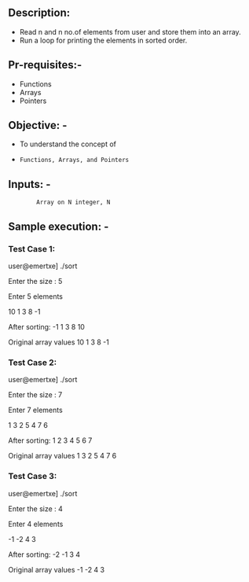 ## Description:

* Read n and n no.of elements from user and store them into an array.
* Run a loop for printing the elements in sorted order.
## Pr-requisites:-

* Functions
* Arrays
* Pointers
## Objective: -

* To understand the concept of
*     Functions, Arrays, and Pointers
## Inputs: -
            Array on N integer, N
## Sample execution: -
### Test Case 1:
user@emertxe] ./sort

Enter the size : 5

Enter 5 elements 

10 1 3  8 -1


After sorting: -1 1 3 8 10

Original array values 10 1 3 8 -1

### Test Case 2:
user@emertxe] ./sort

Enter the size : 7

Enter 7 elements 

1 3 2 5 4 7 6

After sorting: 1 2 3 4 5 6 7

Original array values 1 3 2 5 4 7 6

### Test Case 3:
user@emertxe] ./sort

Enter the size : 4

Enter 4 elements 

-1 -2  4 3

After sorting: -2 -1 3 4

Original array values -1 -2  4 3
